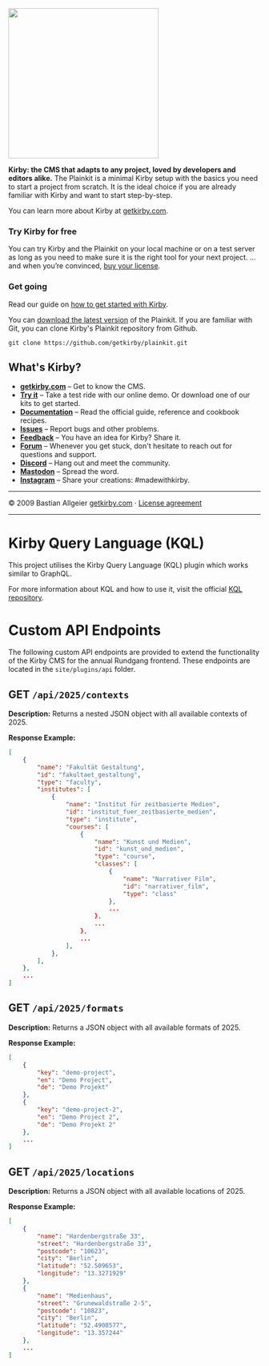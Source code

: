 <img src="http://getkirby.com/assets/images/github/plainkit.jpg" width="300">

**Kirby: the CMS that adapts to any project, loved by developers and editors alike.**
The Plainkit is a minimal Kirby setup with the basics you need to start a project from scratch. It is the ideal choice if you are already familiar with Kirby and want to start step-by-step.

You can learn more about Kirby at [getkirby.com](https://getkirby.com).

### Try Kirby for free

You can try Kirby and the Plainkit on your local machine or on a test server as long as you need to make sure it is the right tool for your next project. … and when you’re convinced, [buy your license](https://getkirby.com/buy).

### Get going

Read our guide on [how to get started with Kirby](https://getkirby.com/docs/guide/quickstart).

You can [download the latest version](https://github.com/getkirby/plainkit/archive/main.zip) of the Plainkit.
If you are familiar with Git, you can clone Kirby's Plainkit repository from Github.

    git clone https://github.com/getkirby/plainkit.git

## What's Kirby?

- **[getkirby.com](https://getkirby.com)** – Get to know the CMS.
- **[Try it](https://getkirby.com/try)** – Take a test ride with our online demo. Or download one of our kits to get started.
- **[Documentation](https://getkirby.com/docs/guide)** – Read the official guide, reference and cookbook recipes.
- **[Issues](https://github.com/getkirby/kirby/issues)** – Report bugs and other problems.
- **[Feedback](https://feedback.getkirby.com)** – You have an idea for Kirby? Share it.
- **[Forum](https://forum.getkirby.com)** – Whenever you get stuck, don't hesitate to reach out for questions and support.
- **[Discord](https://chat.getkirby.com)** – Hang out and meet the community.
- **[Mastodon](https://mastodon.social/@getkirby)** – Spread the word.
- **[Instagram](https://www.instagram.com/getkirby/)** – Share your creations: #madewithkirby.

---

© 2009 Bastian Allgeier
[getkirby.com](https://getkirby.com) · [License agreement](https://getkirby.com/license)

---

# Kirby Query Language (KQL)

This project utilises the Kirby Query Language (KQL) plugin which works similar to GraphQL.

For more information about KQL and how to use it, visit the official [KQL repository](https://github.com/getkirby/kql).

# Custom API Endpoints

The following custom API endpoints are provided to extend the functionality of the Kirby CMS for the annual Rundgang frontend. These endpoints are located in the `site/plugins/api` folder.

## **GET** `/api/2025/contexts`

**Description:**
Returns a nested JSON object with all available contexts of 2025.

**Response Example:**

```json
[
    {
        "name": "Fakultät Gestaltung",
        "id": "fakultaet_gestaltung",
        "type": "faculty",
        "institutes": [
            {
                "name": "Institut für zeitbasierte Medien",
                "id": "institut_fuer_zeitbasierte_medien",
                "type": "institute",
                "courses": [
                    {
                        "name": "Kunst und Medien",
                        "id": "kunst_und_medien",
                        "type": "course",
                        "classes": [
                            {
                                "name": "Narrativer Film",
                                "id": "narrativer_film",
                                "type": "class"
                            },
                            ...
                        },
                        ...
                    },
                    ...
                ],
            },
        ],
    },
    ...
]
```

## **GET** `/api/2025/formats`

**Description:**
Returns a JSON object with all available formats of 2025.

**Response Example:**

```json
[
    {
        "key": "demo-project",
        "en": "Demo Project",
        "de": "Demo Projekt"
    },
    {
        "key": "demo-project-2",
        "en": "Demo Project 2",
        "de": "Demo Projekt 2"
    },
    ...
]
```

## **GET** `/api/2025/locations`

**Description:**
Returns a JSON object with all available locations of 2025.

**Response Example:**

```json
[
    {
        "name": "Hardenbergstraße 33",
        "street": "Hardenbergstraße 33",
        "postcode": "10623",
        "city": "Berlin",
        "latitude": "52.509653",
        "longitude": "13.3271929"
    },
    {
        "name": "Medienhaus",
        "street": "Grunewaldstraße 2-5",
        "postcode": "10823",
        "city": "Berlin",
        "latitude": "52.4908577",
        "longitude": "13.357244"
    },
    ...
]
```
